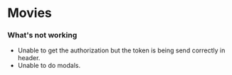 # Movies
 
 
### What's not working
- Unable to get the authorization but the token is being send correctly in header.
- Unable to do modals.
